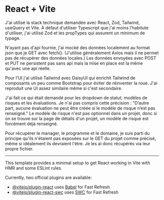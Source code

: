 # React + Vite

J'ai utilisé la stack technique demandée avec React, Zod, Tailwind, useQuery et Vite.
A défaut d'utiliser Typescript que j'ai moins l'habitute d'utiliser, j'ai utilisé Zod et les propTypes qui assurent un minimum de typage.

N'ayant pas d'api fournie, j'ai mocké des données localement au format json que je GET avec fetch(). (J'utilise généralement Axios mais il ne permet pas de récupérer des données locales.)
Les données envoyées avec POST et PUT ne persistent pas sans api mais la mise en place est la même qu'avec une api réelle.

Pour l'UI j'ai utilisé Tailwind avec DaisyUI qui enrichit Tailwind de composants un peu comme Bootstrap pour éviter de réinventer la roue. J'ai reproduit une UI assez similaire même si c'est secondaire.

J'ai fait ce qui était demandé pour les dropdown de statut, modèles de risques et les évaluations.
Je n'ai pas compris cette précision : "D’autre part, aucune évaluation ne peut être créée si le modèle de risque n’est pas renseigné." Le modèle de risque n'est pas optionnel dans un projet, donc si on se trouve sur la page de détails d'un projet, un modèle de risque est forcément déjà renseigné.

Pour récupérer le manager, le programme et le domaine, je suis parti du principe qu'ils n'étaient pas exposées sur le GET du projet comme précisé, même si idéalement ils devraient l'être. Je les ai donc récupérés via leur propre fichier.

---

This template provides a minimal setup to get React working in Vite with HMR and some ESLint rules.

Currently, two official plugins are available:

-   [@vitejs/plugin-react](https://github.com/vitejs/vite-plugin-react/blob/main/packages/plugin-react/README.md) uses [Babel](https://babeljs.io/) for Fast Refresh
-   [@vitejs/plugin-react-swc](https://github.com/vitejs/vite-plugin-react-swc) uses [SWC](https://swc.rs/) for Fast Refresh
